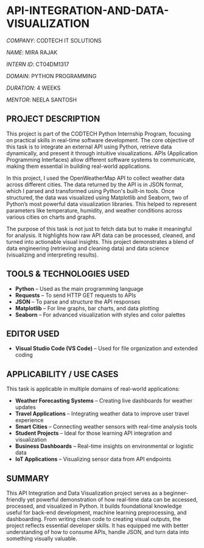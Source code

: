 # API-INTEGRATION-AND-DATA-VISUALIZATION

*COMPANY*: CODTECH IT SOLUTIONS

*NAME*: MIRA RAJAK

*INTERN ID*: CT04DM1317

*DOMAIN*: PYTHON PROGRAMMING

*DURATION*: 4 WEEKS  

*MENTOR*: NEELA SANTOSH

## PROJECT DESCRIPTION

This project is part of the CODTECH Python Internship Program, focusing on practical skills in real-time software development. The core objective of this task is to integrate an external API using Python, retrieve data dynamically, and present it through intuitive visualizations. APIs (Application Programming Interfaces) allow different software systems to communicate, making them essential in building real-world applications.

In this project, I used the OpenWeatherMap API to collect weather data across different cities. The data returned by the API is in JSON format, which I parsed and transformed using Python's built-in tools. Once structured, the data was visualized using Matplotlib and Seaborn, two of Python’s most powerful data visualization libraries. This helped to represent parameters like temperature, humidity, and weather conditions across various cities on charts and graphs.

The purpose of this task is not just to fetch data but to make it meaningful for analysis. It highlights how raw API data can be processed, cleaned, and turned into actionable visual insights. This project demonstrates a blend of data engineering (retrieving and cleaning data) and data science (visualizing and interpreting results).

## TOOLS & TECHNOLOGIES USED

- **Python** – Used as the main programming language
- **Requests** – To send HTTP GET requests to APIs
- **JSON** – To parse and structure the API responses
- **Matplotlib** – For line graphs, bar charts, and data plotting
- **Seaborn** – For advanced visualization with styles and color palettes

## EDITOR USED

- **Visual Studio Code (VS Code)** – Used for file organization and extended coding

## APPLICABILITY / USE CASES

This task is applicable in multiple domains of real-world applications:

-  **Weather Forecasting Systems** – Creating live dashboards for weather updates
-  **Travel Applications** – Integrating weather data to improve user travel experience
-  **Smart Cities** – Connecting weather sensors with real-time analysis tools
-  **Student Projects** – Ideal for those learning API integration and visualization
-  **Business Dashboards** – Real-time insights on environmental or logistic data
-  **IoT Applications** – Visualizing sensor data from API endpoints

## SUMMARY

This API Integration and Data Visualization project serves as a beginner-friendly yet powerful demonstration of how real-time data can be accessed, processed, and visualized in Python. It builds foundational knowledge useful for back-end development, machine learning preprocessing, and dashboarding. From writing clean code to creating visual outputs, the project reflects essential developer skills. It has equipped me with better understanding of how to consume APIs, handle JSON, and turn data into something visually valuable.



  


